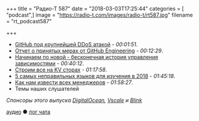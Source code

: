 +++
title = "Радио-Т 587"
date = "2018-03-03T17:25:44"
categories = [ "podcast",]
image = "https://radio-t.com/images/radio-t/rt587.jpg"
filename = "rt_podcast587"

+++

- [GitHub под крупнейшей DDoS атакой](https://thenextweb.com/security/2018/03/02/how-github-braved-the-worlds-largest-ddos-attack/) - *00:01:51*.
- [Отчет о принятых мерах от GitHub Engineering](https://githubengineering.com/ddos-incident-report/) - *00:12:29*.
- [Начинаем по новой - бесконечная история управления зависимостями](https://research.swtch.com/vgo-intro) - *00:40:12*.
- [Строим все на KV сторах](https://hackernoon.com/what-i-learnt-from-building-3-high-traffic-web-applications-on-an-embedded-key-value-store-68d47249774f?gi=a03b9359c372) - *01:17:58*.
- [5 самых неправильных языков для изучения в 2018](https://www.techrepublic.com/article/the-5-worst-programming-languages-to-learn-in-2018/) - *01:45:18*.
- [Как нам извести всех менеджеров](https://medium.com/@posttweetism/lets-have-no-managers-instead-of-managers-with-no-engineering-experience-e8b7cd29d398) - *01:58:27*.
- Темы наших слушателей

*Спонсоры этого выпуска [DigitalOcean](https://www.digitalocean.com), [Vscale](http://bit.ly/radio-t_vscale) и [Blink](http://www.blink.sh/?rt)*

[аудио](http://cdn.radio-t.com/rt_podcast587.mp3) ● [лог чата](http://chat.radio-t.com/logs/radio-t-587.html)
<audio src="http://cdn.radio-t.com/rt_podcast587.mp3" preload="none"></audio>